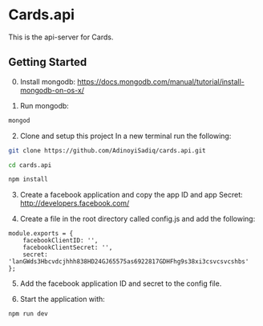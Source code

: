 Cards.api
=========

This is the api-server for Cards.

## Getting Started

0. Install mongodb: https://docs.mongodb.com/manual/tutorial/install-mongodb-on-os-x/

1. Run mongodb:
```sh
mongod
```

2. Clone and setup this project
In a new terminal run the following: 
```sh
git clone https://github.com/AdinoyiSadiq/cards.api.git

cd cards.api

npm install
```


3. Create a facebook application and copy the app ID and app Secret: http://developers.facebook.com/

4. Create a file in the root directory called config.js and add the following:
```
module.exports = {
	facebookClientID: '',
	facebookClientSecret: '',
	secret: 'lanGWds3Hbcvdcjhhh838HD24GJ65575as6922817GDHFhg9s38xi3csvcsvcshbs'
};
```

5. Add the facebook application ID and secret to the config file.

6. Start the application with: 
```sh
npm run dev
```
